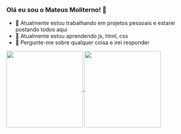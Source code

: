   ### Olá eu sou o Mateus Moliterno! 👋

- 🔭 Atualmente estou trabalhando em projetos pessoais e estarei postando todos aqui
- 🌱 Atualmente estou aprendendo js, html, css
- 💬 Pergunte-me sobre qualquer coisa e irei responder
  
<a href="https://github.com/MateusMoliterno/github-readme-stats">
  <img height=200 align="center" src="https://github-readme-stats.vercel.app/api?username=MateusMoliterno&show_icons=true&theme=tokyonight&locale=pt-pt" />
</a>
<a href="https://github.com/MateusMoliterno/convoychat">
  <img height=200 align="center" src="https://github-readme-stats.vercel.app/api/top-langs?username=MateusMoliterno&show_icons=true&theme=tokyonight&layout=compact&langs_count=8&card_width=320" />
</a>
